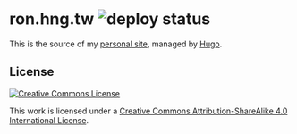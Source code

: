 # ron.hng.tw ![deploy status][actionimg]

This is the source of my [personal site], managed by [Hugo].

## License

[![Creative Commons License][ccimg]][cc]

This work is licensed under a
[Creative Commons Attribution-ShareAlike 4.0 International License][cc].

[personal site]: https://ron.hng.tw/
[Hugo]: https://gohugo.io/
[cc]: https://creativecommons.org/licenses/by-sa/4.0/
[ccimg]: https://i.creativecommons.org/l/by-sa/4.0/88x31.png
[actionimg]: https://github.com/ronhuang/ronhuang.org/actions/workflows/deploy-site.yml/badge.svg
